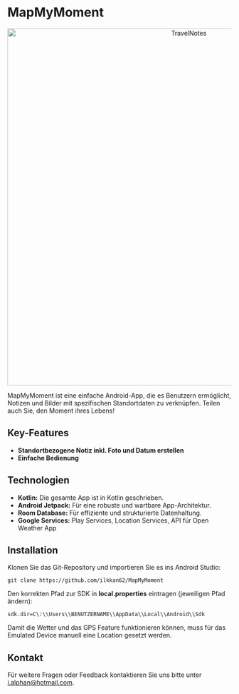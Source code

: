 # MapMyMoment
<p align="center">
  <img src="https://i.postimg.cc/V6q3nHbq/mmm2.png" height="800px" alt="TravelNotes"/>
</p>
MapMyMoment ist eine einfache Android-App, die es Benutzern ermöglicht, Notizen und Bilder mit spezifischen Standortdaten zu verknüpfen. 
Teilen auch Sie, den Moment ihres Lebens!

## Key-Features

- **Standortbezogene Notiz inkl. Foto und Datum erstellen**
- **Einfache Bedienung**

## Technologien

- **Kotlin:** Die gesamte App ist in Kotlin geschrieben.
- **Android Jetpack:** Für eine robuste und wartbare App-Architektur.
- **Room Database:** Für effiziente und strukturierte Datenhaltung.
- **Google Services:** Play Services, Location Services, API für Open Weather App

## Installation

Klonen Sie das Git-Repository und importieren Sie es ins Android Studio:
```
git clone https://github.com/ilkkan62/MapMyMoment
```

Den korrekten Pfad zur SDK in **local.properties** eintragen (jeweiligen Pfad ändern):
```
sdk.dir=C\:\\Users\\BENUTZERNAME\\AppData\\Local\\Android\\Sdk
```

Damit die Wetter und das GPS Feature funktionieren können, muss für das Emulated Device manuell eine Location gesetzt werden.

## Kontakt

Für weitere Fragen oder Feedback kontaktieren Sie uns bitte unter [i.alphan@hotmail.com](mailto:i.alphan@hotmail.com).

